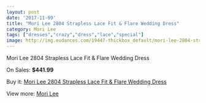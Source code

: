 ```yaml
---
layout: post
date: '2017-11-09'
title: "Mori Lee 2804 Strapless Lace Fit & Flare Wedding Dress"
category: Mori Lee
tags: ["dresses","crazy","dress","lace","special"]
image: http://img.eudances.com/19447-thickbox_default/mori-lee-2804-strapless-lace-fit-flare-wedding-dress.jpg
---
```

Mori Lee 2804 Strapless Lace Fit & Flare Wedding Dress

On Sales: **$441.99**
<a href="https://www.eudances.com/en/mori-lee/5782-mori-lee-2804-strapless-lace-fit-flare-wedding-dress.html"><amp-img layout="responsive" width="600" height="600" src="//img.eudances.com/19447-thickbox_default/mori-lee-2804-strapless-lace-fit-flare-wedding-dress.jpg" alt="Mori Lee 2804 Strapless Lace Fit & Flare Wedding Dress 0" /></a>
<a href="https://www.eudances.com/en/mori-lee/5782-mori-lee-2804-strapless-lace-fit-flare-wedding-dress.html"><amp-img layout="responsive" width="600" height="600" src="//img.eudances.com/19449-thickbox_default/mori-lee-2804-strapless-lace-fit-flare-wedding-dress.jpg" alt="Mori Lee 2804 Strapless Lace Fit & Flare Wedding Dress 1" /></a>
<a href="https://www.eudances.com/en/mori-lee/5782-mori-lee-2804-strapless-lace-fit-flare-wedding-dress.html"><amp-img layout="responsive" width="600" height="600" src="//img.eudances.com/19448-thickbox_default/mori-lee-2804-strapless-lace-fit-flare-wedding-dress.jpg" alt="Mori Lee 2804 Strapless Lace Fit & Flare Wedding Dress 2" /></a>

Buy it: [Mori Lee 2804 Strapless Lace Fit & Flare Wedding Dress](https://www.eudances.com/en/mori-lee/5782-mori-lee-2804-strapless-lace-fit-flare-wedding-dress.html "Mori Lee 2804 Strapless Lace Fit & Flare Wedding Dress")

View more: [Mori Lee](https://www.eudances.com/en/9-mori-lee "Mori Lee")